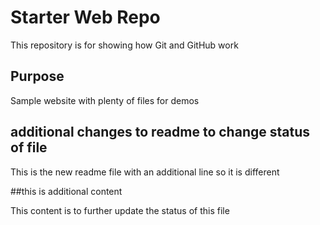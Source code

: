 # Starter Web Repo

This repository is for showing how Git and GitHub work

## Purpose

Sample website with plenty of files for demos

## additional changes to readme to change status of file

This is the new readme file with an additional line so it is different

##this is additional content

This content is to further update the status of this file 
